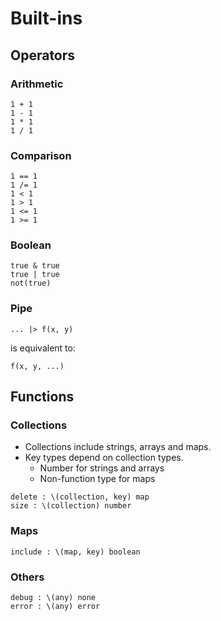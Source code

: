 # Built-ins

## Operators

### Arithmetic

```
1 + 1
1 - 1
1 * 1
1 / 1
```

### Comparison

```
1 == 1
1 /= 1
1 < 1
1 > 1
1 <= 1
1 >= 1
```

### Boolean

```
true & true
true | true
not(true)
```

### Pipe

```
... |> f(x, y)
```

is equivalent to:

```
f(x, y, ...)
```

## Functions

### Collections

- Collections include strings, arrays and maps.
- Key types depend on collection types.
  - Number for strings and arrays
  - Non-function type for maps

```
delete : \(collection, key) map
size : \(collection) number
```

### Maps

```
include : \(map, key) boolean
```

### Others

```
debug : \(any) none
error : \(any) error
```
